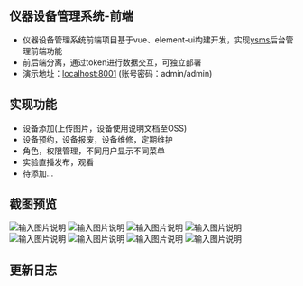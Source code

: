 ## 仪器设备管理系统-前端
- 仪器设备管理系统前端项目基于vue、element-ui构建开发，实现[ysms](https://gitee.com/Jesse4023/ysms)后台管理前端功能
- 前后端分离，通过token进行数据交互，可独立部署
- 演示地址：[localhost:8001](localhost:8001) (账号密码：admin/admin)

## 实现功能
- 设备添加(上传图片，设备使用说明文档至OSS)
- 设备预约，设备报废，设备维修，定期维护
- 角色，权限管理，不同用户显示不同菜单
- 实验直播发布，观看
- 待添加...
## 截图预览
![输入图片说明](https://gitee.com/jesse4023/ysms-vue/raw/main/snapshot/11.jpg "11.jpg")
![输入图片说明](https://gitee.com/jesse4023/ysms-vue/raw/main/snapshot/1.jpg "2.jpg")
![输入图片说明](https://gitee.com/jesse4023/ysms-vue/raw/main/snapshot/3.jpg "3.jpg")
![输入图片说明](https://gitee.com/jesse4023/ysms-vue/raw/main/snapshot/4.jpg "4.jpg")
![输入图片说明](https://gitee.com/jesse4023/ysms-vue/raw/main/snapshot/5.jpg "5.jpg")
![输入图片说明](https://gitee.com/jesse4023/ysms-vue/raw/main/snapshot/7.jpg "7.jpg")
![输入图片说明](https://gitee.com/jesse4023/ysms-vue/raw/main/snapshot/9.jpg "9.jpg")
![输入图片说明](https://gitee.com/jesse4023/ysms-vue/raw/main/snapshot/10.jpg "10.jpg")

## 更新日志

